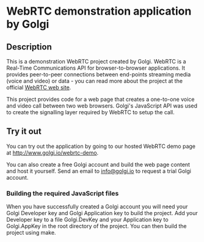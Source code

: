 # WebRTC demonstration application by Golgi

## Description

This is a demonstration WebRTC project created by Golgi. WebRTC is a Real-Time Communications API for browser-to-browser applications. It provides peer-to-peer connections between end-points streaming media (voice and video) or data - you can read more about the project at the official [WebRTC web site](http://www.webrtc.org/). 

This project provides code for a web page that creates a one-to-one voice and video call between two web browsers. Golgi's JavaScript API was used to create the signalling layer required by WebRTC to setup the call. 

## Try it out

You can try out the application by going to our hosted WebRTC demo page at http://www.golgi.io/webrtc-demo. 

You can also create a free Golgi account and build the web page content and host it yourself. Send an email to info@golgi.io to request a trial Golgi account.

### Building the required JavaScript files

When you have successfully created a Golgi account you will need your Golgi Developer key and Golgi Application key to build the project. Add your Developer key to a file Golgi.DevKey and your Application key to Golgi.AppKey in the root directory of the project. You can then build the project using make.

